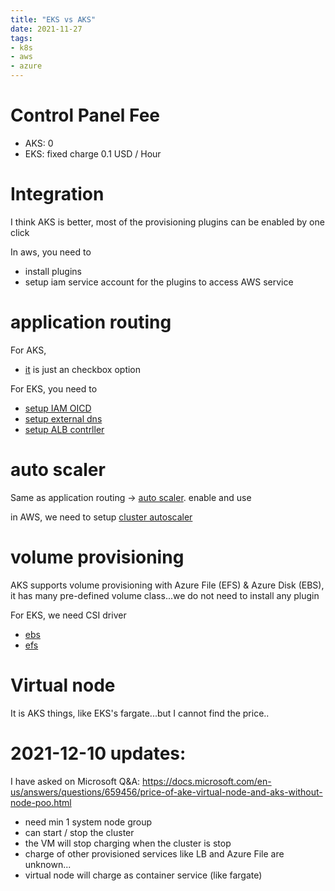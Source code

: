 ```yaml
---
title: "EKS vs AKS"
date: 2021-11-27
tags:
- k8s
- aws
- azure
---
```


# Control Panel Fee

* AKS: 0
* EKS: fixed charge 0.1 USD / Hour

# Integration

I think AKS is better, most of the provisioning plugins can be enabled by one click

In aws, you need to 

* install plugins 
* setup iam service account for the plugins to access AWS service

# application routing

For AKS,
* [it](https://docs.microsoft.com/en-us/azure/aks/http-application-routing) is just an checkbox option

For EKS, you need to 

* [setup IAM OICD](https://docs.aws.amazon.com/eks/latest/userguide/enable-iam-roles-for-service-accounts.html)
* [setup external dns](https://github.com/kubernetes-sigs/external-dns/blob/master/docs/tutorials/aws.md)
* [setup ALB contrller](https://docs.aws.amazon.com/eks/latest/userguide/aws-load-balancer-controller.html)

# auto scaler

Same as application routing -> [auto scaler](https://docs.microsoft.com/en-us/azure/aks/cluster-autoscaler#update-an-existing-aks-cluster-to-enable-the-cluster-autoscaler). enable and use

in AWS, we need to setup [cluster autoscaler](https://docs.aws.amazon.com/eks/latest/userguide/cluster-autoscaler.html)

# volume provisioning

AKS supports volume provisioning with Azure File (EFS) & Azure Disk (EBS), it has many pre-defined volume class...we do not need to install any plugin

For EKS, we need CSI driver

* [ebs](https://docs.aws.amazon.com/eks/latest/userguide/ebs-csi.html)
* [efs](https://docs.aws.amazon.com/eks/latest/userguide/efs-csi.html)

# Virtual node

It is AKS things, like EKS's fargate...but I cannot find the price..

# 2021-12-10 updates:

I have asked on Microsoft Q&A: https://docs.microsoft.com/en-us/answers/questions/659456/price-of-ake-virtual-node-and-aks-without-node-poo.html

* need min 1 system node group 
* can start / stop the cluster 
* the VM will stop charging when the cluster is stop 
* charge of other provisioned services like LB and Azure File are unknown...
* virtual node will charge as container service (like fargate)
